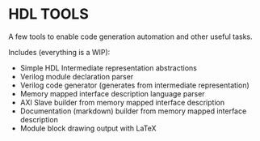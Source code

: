 # HDL TOOLS

A few tools to enable code generation automation and other useful tasks.

Includes (everything is a WIP):

* Simple HDL Intermediate representation abstractions
* Verilog module declaration parser
* Verilog code generator (generates from intermediate representation)
* Memory mapped interface description language parser
* AXI Slave builder from memory mapped interface description
* Documentation (markdown) builder from memory mapped interface description
* Module block drawing output with LaTeX



